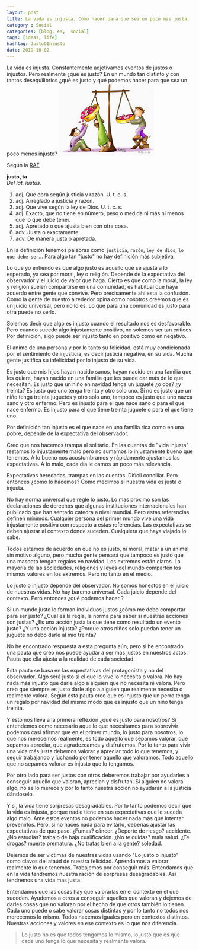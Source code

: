 ```yaml
---
layout: post
title: La vida es injusta. Cómo hacer para que sea un poco mas justa.
category : Social
categories: [blog, es,  social]
tags: [ideas, life]
hashtag: JustoOInjusto
date: 2019-10-02
---
```

La vida es injusta. Constantemente adjetivamos eventos de justos o injustos. Pero realmente ¿qué es justo? En un mundo tan distinto y con tantos desequilibrios ¿qué es justo y qué podemos hacer para que sea un poco menos injusto?
![JustoOInjusto](/images/JustoOInjusto-0.jpg)

Según la [RAE](https://dle.rae.es/?id=MfO65xY)

**justo, ta**  
_Del lat. iustus._

1. adj. Que obra según justicia y razón. U. t. c. s.
2. adj. Arreglado a justicia y razón.
3. adj. Que vive según la ley de Dios. U. t. c. s.
4. adj. Exacto, que no tiene en número, peso o medida ni más ni menos que lo que debe tener.
5. adj. Apretado o que ajusta bien con otra cosa.
6. adv. Justa o exactamente.
7. adv. De manera justa o apretada.

En la definición tenemos palabras como `justicia`, `razón`, `ley de dios`, `lo que debe ser`... Para algo tan "justo" no hay definición más subjetiva.

Lo que yo entiendo es que algo justo es aquello que se ajusta a lo esperado, ya sea por moral, ley o religión. Depende de la expectativa del observador y el juicio de valor que haga.
Cierto es que como la moral, la ley y religión suelen compartirse en una comunidad, es habitual que haya acuerdo entre gente que convive. Pero precisamente ahí esta la confusión. Como la gente de nuestro alrededor opina como nosotros creemos que es un juicio universal, pero no lo es. Lo que para una comunidad es justo para otra puede no serlo.

Solemos decir que algo es injusto cuando el resultado nos es desfavorable. Pero cuando sucede algo injustamente positivo, no solemos ser tan críticos. Por definición, algo puede ser injusto tanto en positivo como en negativo.

El animo de una persona y por lo tanto su felicidad, está muy condicionada por el sentimiento de injusticia, es decir justicia negativa, en su vida. Mucha gente justifica su infelicidad por lo injusto de su vida.

Es justo que mis hijos hayan nacido sanos, hayan nacido en una familia que les quiere, hayan nacido en una familia que les puede dar más de lo que necesitan. Es justo que un niño en navidad tenga un juguete ¿o dos? ¿y treinta? Es justo que uno tenga treinta y otro solo uno. Si no es justo que un niño tenga treinta juguetes y otro solo uno, tampoco es justo que uno nazca sano y otro enfermo. Pero es injusto para el que nace sano o para el que nace enfermo. Es injusto para el que tiene treinta juguete o para el que tiene uno.

Por definición tan injusto es el que nace en una familia rica como en una pobre, depende de la expectativa del observador.

Creo que nos hacemos trampa al solitario. En las cuentas de "vida injusta" restamos lo injustamente malo pero no sumamos lo injustamente bueno que tenemos. A lo bueno nos acostumbramos y rápidamente ajustamos las expectativas. A lo malo, cada día le damos un poco más relevancia.

Expectativas heredadas, trampas en las cuentas. Difícil conciliar. Pero entonces ¿cómo lo hacemos? Como medimos si nuestra vida es justa o injusta.

No hay norma universal que regle lo justo. Lo mas próximo son las declaraciones de derechos que algunas instituciones internacionales han publicado que han sentado catedra a nivel mundial. Pero estas referencias definen mínimos. Cualquier persona del primer mundo vive una vida injustamente positiva con respecto a estas referencias. Las expectativas se deben ajustar al contexto donde suceden. Cualquiera que haya viajado lo sabe.
 
Todos estamos de acuerdo en que no es justo, ni moral, matar a un animal sin motivo alguno, pero mucha gente pensará que tampoco es justo que una mascota tengan regalos en navidad. Los extremos están claros. La mayoría de las sociedades, religiones y leyes del mundo comparten los mismos valores en los extremos. Pero no tanto en el medio.

Lo justo o injusto depende del observador. No somos honestos en el juicio de nuestras vidas. No hay baremo universal. Cada juicio depende del contexto. 
Pero entonces ¿qué podemos hacer ?

Si un mundo justo lo forman individuos justos ¿cómo me debo comportar para ser justo? ¿Cual es la regla, la norma para saber si nuestras acciones son justas? ¿Es una acción justa la que tiene como resultado un evento justo? ¿Y una acción injusta? ¿Porque otros niños solo puedan tener un juguete no debo darle al mío treinta?

No he encontrado respuesta a esta pregunta aún, pero si he encontrado una pauta que creo nos puede ayudar a ser mas justos en nuestros actos. Pauta que ella ajusta a la realidad de cada sociedad.

Esta pauta se basa en las expectativas del protagonista y no del observador. Algo será justo si el que lo vive lo necesita o valora. No hay nada más injusto que darle algo a alguien que no necesita ni valora. Pero creo que siempre es justo darle algo a alguien que realmente necesita o realmente valora. Según esta pauta creo que es injusto que un perro tenga un regalo por navidad del mismo modo que es injusto que un niño tenga treinta. 

Y esto nos lleva a la primera reflexión ¿qué es justo para nosotros? Si entendemos como necesario aquello que necesitamos para sobrevivir podemos casi afirmar que en el primer mundo, lo justo para nosotros, lo que nos merecemos realmente, es todo aquello que sepamos valorar, que sepamos apreciar, que agradezcamos y disfrutemos. Por lo tanto para vivir una vida más justa debemos valorar y apreciar todo lo que tenemos, y seguir trabajando y luchando por tener aquello que valoramos. Todo aquello que no sepamos valorar es injusto que lo tengamos.

Por otro lado para ser justos con otros deberemos trabajar por ayudarles a conseguir aquello que valoran, aprecian y disfrutan. Si alguien no valora algo, no se lo merece y por lo tanto nuestra acción no ayudarán a la justicia dándoselo.

Y sí, la vida tiene sorpresas desagradables. Por lo tanto podemos decir que la vida es injusta, porque nadie tiene en sus expectativas que le suceda algo malo. Ante estos eventos no podemos hacer nada más que intentar prevenirlos. Pero, si no haces nada para evitarlo,  deberías ajustar las expectativas de que pase. ¿Fumas? cáncer. ¿Deporte de riesgo? accidente. ¿No estudias? trabajo de baja cualificación. ¿No te cuidas? mala salud. ¿Te drogas? muerte prematura. ¿No tratas bien a la gente? soledad.

Dejemos de ser victimas de nuestras vidas usando "Lo justo o injusto" como clavos del ataúd de nuestra felicidad. Aprendamos a valorar realmente lo que tenemos. Trabajemos por conseguir más. Entendamos que en la vida tendremos nuestra ración de sorpresas desagradables. Así tendremos una vida mas justa.

Entendamos que las cosas hay que valorarlas en el contexto en el que suceden. Ayudemos a otros a conseguir aquellos que valoran y dejemos de darles cosas que no valoran por el hecho de que otros también lo tienen. Cada uno puede o sabe valorar cosas distintas y por lo tanto no todos nos merecemos lo mismo. Todos nacemos iguales pero en contextos distintos. Nuestras acciones y valores en ese contexto es lo que nos diferencia.

> Lo justo no es que todos tengamos lo mismo, lo justo que es que cada uno tenga lo que necesita y realmente valora.
